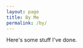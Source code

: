 ```yaml
---
layout: page
title: By Me
permalink: /by/
---
```


Here's some stuff I've done.

<object data="{{ site.url }}{{ site.baseurl }}/_pdfs/thesis.pdf" width="1000" height="1000" type="application/pdf"></object>
